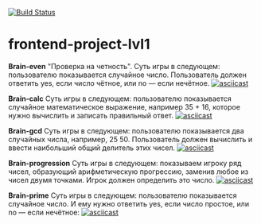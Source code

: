 [![Build Status](https://travis-ci.com/evvs/frontend-project-lvl1.svg?branch=master)](https://travis-ci.com/evvs/frontend-project-lvl1)
# frontend-project-lvl1

**Brain-even**
"Проверка на четность". Суть игры в следующем: пользователю показывается случайное число. Пользователь должен ответить yes, если число чётное, или no — если нечётное.
[![asciicast](https://asciinema.org/a/Iq1osxT5OGJOVR0k3gdyNnxoX.svg)](https://asciinema.org/a/Iq1osxT5OGJOVR0k3gdyNnxoX)

**Brain-calc**
Суть игры в следующем: пользователю показывается случайное математическое выражение, например 35 + 16, которое нужно вычислить и записать правильный ответ.
[![asciicast](https://asciinema.org/a/Pcyt5z6VEz137o0DeJXHwvNmh.svg)](https://asciinema.org/a/Pcyt5z6VEz137o0DeJXHwvNmh)

**Brain-gcd**
Суть игры в следующем: пользователю показывается два случайных числа, например, 25 50. Пользователь должен вычислить и ввести наибольший общий делитель этих чисел. 
[![asciicast](https://asciinema.org/a/VmfPY0nFE5isCFgV6WB5FdrO4.svg)](https://asciinema.org/a/VmfPY0nFE5isCFgV6WB5FdrO4)

**Brain-progression**
Суть игры в следующем: показываем игроку ряд чисел, образующий арифметическую прогрессию, заменив любое из чисел двумя точками. Игрок должен определить это число.
[![asciicast](https://asciinema.org/a/dwt9kJ6xbOokGqXT0TEk9ND4R.svg)](https://asciinema.org/a/dwt9kJ6xbOokGqXT0TEk9ND4R)

**Brain-prime**
Суть игры в следующем: пользователю показывается случайное число. И ему нужно ответить yes, если число простое, или no — если нечётное:
[![asciicast](https://asciinema.org/a/KZy3G8FE1iaw2F0IrFkFKz34E.svg)](https://asciinema.org/a/KZy3G8FE1iaw2F0IrFkFKz34E)